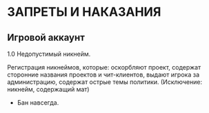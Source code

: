 # ЗАПРЕТЫ И НАКАЗАНИЯ
## Игровой аккаунт
1.0 Недопустимый никнейм.

Регистрация никнеймов, которые: оскорбляют проект, содержат сторонние названия проектов и чит-клиентов, выдают игрока за администрацию, содержат острые темы политики.
(Исключение: никнейм, содержащий мат)
- Бан навсегда.
